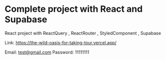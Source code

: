 # Complete project with React and Supabase

React project with ReactQuery , ReactRouter , StyledComponent , Supabase

Link: https://the-wild-oasis-for-taking-tour.vercel.app/

Email: test@gmail.com
Password: 11111111
